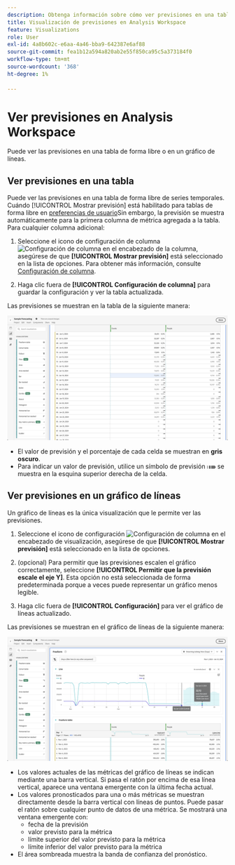 ```yaml
---
description: Obtenga información sobre cómo ver previsiones en una tabla o en un gráfico de líneas.
title: Visualización de previsiones en Analysis Workspace
feature: Visualizations
role: User
exl-id: 4a8b602c-e6aa-4a46-bba9-642387e6af88
source-git-commit: fea1b12a594a820ab2e55f850ca95c5a373184f0
workflow-type: tm+mt
source-wordcount: '368'
ht-degree: 1%

---
```


# Ver previsiones en Analysis Workspace

Puede ver las previsiones en una tabla de forma libre o en un gráfico de líneas.

## Ver previsiones en una tabla

Puede ver las previsiones en una tabla de forma libre de series temporales. Cuándo [!UICONTROL Mostrar previsión] está habilitado para tablas de forma libre en [preferencias de usuario](../user-preferences.md)Sin embargo, la previsión se muestra automáticamente para la primera columna de métrica agregada a la tabla. Para cualquier columna adicional:

1. Seleccione el icono de configuración de columna ![Configuración de columna](https://spectrum.adobe.com/static/icons/workflow_18/Smock_Settings_18_N.svg) en el encabezado de la columna, asegúrese de que **[!UICONTROL Mostrar previsión]** está seleccionado en la lista de opciones. Para obtener más información, consulte [Configuración de columna](../visualizations/freeform-table/column-row-settings/column-settings.md).

1. Haga clic fuera de **[!UICONTROL Configuración de columna]** para guardar la configuración y ver la tabla actualizada.

Las previsiones se muestran en la tabla de la siguiente manera:

![Mostrar previsión en tabla](assets/show-forecast-table.png)

* El valor de previsión y el porcentaje de cada celda se muestran en **gris oscuro**.
* Para indicar un valor de previsión, utilice un símbolo de previsión <img src="./assets/forecast.svg" alt="Símbolo de pronóstico" width="20" /> se muestra en la esquina superior derecha de la celda.


## Ver previsiones en un gráfico de líneas

Un gráfico de líneas es la única visualización que le permite ver las previsiones.

1. Seleccione el icono de configuración ![Configuración de columna](https://spectrum.adobe.com/static/icons/workflow_18/Smock_Settings_18_N.svg) en el encabezado de visualización, asegúrese de que **[!UICONTROL Mostrar previsión]** está seleccionado en la lista de opciones.

1. (opcional) Para permitir que las previsiones escalen el gráfico correctamente, seleccione **[!UICONTROL Permitir que la previsión escale el eje Y]**. Esta opción no está seleccionada de forma predeterminada porque a veces puede representar un gráfico menos legible.

1. Haga clic fuera de **[!UICONTROL Configuración]** para ver el gráfico de líneas actualizado.

Las previsiones se muestran en el gráfico de líneas de la siguiente manera:

![Mostrar previsión en gráfico de líneas](assets/show-forecast-linechart.png)

* Los valores actuales de las métricas del gráfico de líneas se indican mediante una barra vertical. Si pasa el ratón por encima de esa línea vertical, aparece una ventana emergente con la última fecha actual.
* Los valores pronosticados para una o más métricas se muestran directamente desde la barra vertical con líneas de puntos. Puede pasar el ratón sobre cualquier punto de datos de una métrica. Se mostrará una ventana emergente con:
   * fecha de la previsión
   * valor previsto para la métrica
   * límite superior del valor previsto para la métrica
   * límite inferior del valor previsto para la métrica
* El área sombreada muestra la banda de confianza del pronóstico.
